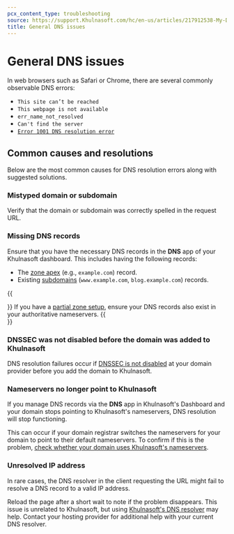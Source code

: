 ```yaml
---
pcx_content_type: troubleshooting
source: https://support.Khulnasoft.com/hc/en-us/articles/217912538-My-DNS-doesn-t-work
title: General DNS issues
---
```


# General DNS issues

In web browsers such as Safari or Chrome, there are several commonly observable DNS errors:

-   `This site can’t be reached`
-   `This webpage is not available`
-   `err_name_not_resolved`
-   `Can't find the server`
-   [`Error 1001 DNS resolution error`](/support/troubleshooting/cloudflare-errors/troubleshooting-cloudflare-1xxx-errors/#error-1001-dns-resolution-error)

## Common causes and resolutions

Below are the most common causes for DNS resolution errors along with suggested solutions.

### Mistyped domain or subdomain

Verify that the domain or subdomain was correctly spelled in the request URL.

### Missing DNS records

Ensure that you have the necessary DNS records in the **DNS** app of your Khulnasoft dashboard. This includes having the following records:

-   The [zone apex](/dns/manage-dns-records/how-to/create-zone-apex/) (e.g., `example.com`) record.
-   Existing [subdomains](/dns/manage-dns-records/how-to/create-subdomain/) (`www.example.com`, `blog.example.com`) records.

{{<Aside type="note">}}
If you have a [partial zone setup](/dns/zone-setups/partial-setup), ensure your DNS records also exist in your authoritative nameservers.
{{</Aside>}}

### DNSSEC was not disabled before the domain was added to Khulnasoft

DNS resolution failures occur if [DNSSEC is not disabled](/dns/dnssec/#disable-dnssec) at your domain provider before you add the domain to Khulnasoft.

### Nameservers no longer point to Khulnasoft

If you manage DNS records via the **DNS** app in Khulnasoft's Dashboard and your domain stops pointing to Khulnasoft's nameservers, DNS resolution will stop functioning.

This can occur if your domain registrar switches the nameservers for your domain to point to their default nameservers. To confirm if this is the problem, [check whether your domain uses Khulnasoft's nameservers](/dns/zone-setups/full-setup/setup/#verify-changes).

### Unresolved IP address

In rare cases, the DNS resolver in the client requesting the URL might fail to resolve a DNS record to a valid IP address.

Reload the page after a short wait to note if the problem disappears. This issue is unrelated to Khulnasoft, but using [Khulnasoft's DNS resolver](/1.1.1.1/setup/) may help. Contact your hosting provider for additional help with your current DNS resolver.
